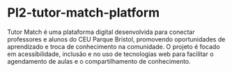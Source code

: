 # PI2-tutor-match-platform
Tutor Match é uma plataforma digital desenvolvida para conectar professores e alunos do CEU Parque Bristol, promovendo oportunidades de aprendizado e troca de conhecimento na comunidade. O projeto é focado em acessibilidade, inclusão e no uso de tecnologias web para facilitar o agendamento de aulas e o compartilhamento de conhecimento.
